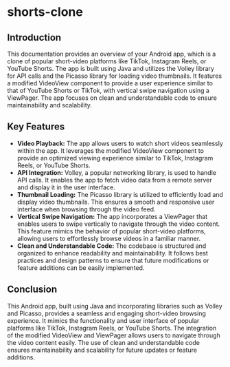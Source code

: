 ﻿# shorts-clone

## Introduction
This documentation provides an overview of your Android app, which is a clone of popular short-video platforms like TikTok, Instagram Reels, or YouTube Shorts. The app is built using Java and utilizes the Volley library for API calls and the Picasso library for loading video thumbnails. It features a modified VideoView component to provide a user experience similar to that of YouTube Shorts or TikTok, with vertical swipe navigation using a ViewPager. The app focuses on clean and understandable code to ensure maintainability and scalability.

## Key Features
- **Video Playback:** The app allows users to watch short videos seamlessly within the app. It leverages the modified VideoView component to provide an optimized viewing experience similar to TikTok, Instagram Reels, or YouTube Shorts.
- **API Integration:** Volley, a popular networking library, is used to handle API calls. It enables the app to fetch video data from a remote server and display it in the user interface.
- **Thumbnail Loading:** The Picasso library is utilized to efficiently load and display video thumbnails. This ensures a smooth and responsive user interface when browsing through the video feed.
- **Vertical Swipe Navigation:** The app incorporates a ViewPager that enables users to swipe vertically to navigate through the video content. This feature mimics the behavior of popular short-video platforms, allowing users to effortlessly browse videos in a familiar manner.
- **Clean and Understandable Code:** The codebase is structured and organized to enhance readability and maintainability. It follows best practices and design patterns to ensure that future modifications or feature additions can be easily implemented.

## Conclusion
This Android app, built using Java and incorporating libraries such as Volley and Picasso, provides a seamless and engaging short-video browsing experience. It mimics the functionality and user interface of popular platforms like TikTok, Instagram Reels, or YouTube Shorts. The integration of the modified VideoView and ViewPager allows users to navigate through the video content easily. The use of clean and understandable code ensures maintainability and scalability for future updates or feature additions.
